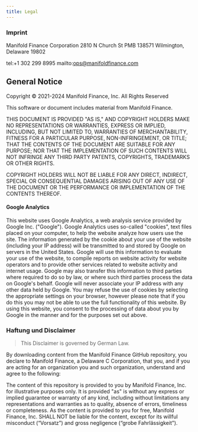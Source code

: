 ```yaml
---
title: Legal
---
```


### Imprint

Manifold Finance Corporation 2810 N Church St PMB 138571 Wilmington, Delaware 19802

tel:+1 302 299 8995 mailto:ops@manifoldfinance.com

## General Notice

Copyright © 2021-2024 Manifold Finance, Inc. All Rights Reserved

This software or document includes material from Manifold Finance.

THIS DOCUMENT IS PROVIDED "AS IS," AND COPYRIGHT HOLDERS MAKE NO REPRESENTATIONS OR WARRANTIES, EXPRESS OR IMPLIED,
INCLUDING, BUT NOT LIMITED TO, WARRANTIES OF MERCHANTABILITY, FITNESS FOR A PARTICULAR PURPOSE, NON-INFRINGEMENT, OR
TITLE; THAT THE CONTENTS OF THE DOCUMENT ARE SUITABLE FOR ANY PURPOSE; NOR THAT THE IMPLEMENTATION OF SUCH CONTENTS WILL
NOT INFRINGE ANY THIRD PARTY PATENTS, COPYRIGHTS, TRADEMARKS OR OTHER RIGHTS.

COPYRIGHT HOLDERS WILL NOT BE LIABLE FOR ANY DIRECT, INDIRECT, SPECIAL OR CONSEQUENTIAL DAMAGES ARISING OUT OF ANY USE
OF THE DOCUMENT OR THE PERFORMANCE OR IMPLEMENTATION OF THE CONTENTS THEREOF.

#### Google Analytics

This website uses Google Analytics, a web analysis service provided by Google Inc. ("Google"). Google Analytics uses
so-called "cookies", text files placed on your computer, to help the website analyze how users use the site. The
information generated by the cookie about your use of the website (including your IP address) will be transmitted to and
stored by Google on servers in the United States. Google will use this information to evaluate your use of the website,
to compile reports on website activity for website operators and to provide other services related to website activity
and internet usage. Google may also transfer this information to third parties where required to do so by law, or where
such third parties process the data on Google's behalf. Google will never associate your IP address with any other data
held by Google. You may refuse the use of cookies by selecting the appropriate settings on your browser, however please
note that if you do this you may not be able to use the full functionality of this website. By using this website, you
consent to the processing of data about you by Google in the manner and for the purposes set out above.

### Haftung und Disclaimer

> This Disclaimer is governed by German Law.

By downloading content from the Manifold Finance GitHub repository, you declare to Manifold Finance, a Delaware C
Corporation, that you, and if you are acting for an organization you and such organization, understand and agree to the
following:

The content of this repository is provided to you by Manifold Finance, Inc. for illustrative purposes only. It is
provided "as" is without any express or implied guarantee or warranty of any kind, including without limitations any
representations and warranties as to quality, absence of errors, timeliness or completeness. As the content is provided
to you for free, Manifold Finance, Inc. SHALL NOT be liable for the content, except for its willful misconduct
(“Vorsatz”) and gross negligence (“grobe Fahrlässigkeit”).
